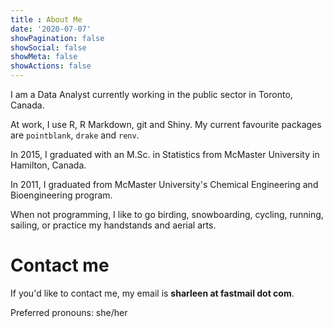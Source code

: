 ```yaml
---
title : About Me
date: '2020-07-07'
showPagination: false
showSocial: false
showMeta: false
showActions: false
---
```


I am a Data Analyst currently working in the public sector in Toronto, Canada.

At work, I use R, R Markdown, git and Shiny. My current favourite packages are `pointblank`, `drake` and `renv`.

In 2015, I graduated with an M.Sc. in Statistics from McMaster University in Hamilton, Canada.

In 2011, I graduated from McMaster University's Chemical Engineering and Bioengineering program.

When not programming, I like to go birding, snowboarding, cycling, running, sailing, or practice my handstands and aerial arts.

# Contact me

If you'd like to contact me, my email is **sharleen at fastmail dot com**.

Preferred pronouns: she/her


